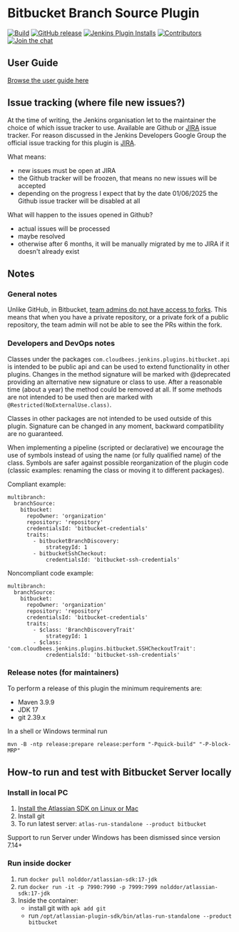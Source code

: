 # Bitbucket Branch Source Plugin

[![Build](https://ci.jenkins.io/job/Plugins/job/bitbucket-branch-source-plugin/job/master/badge/icon)](https://ci.jenkins.io/job/Plugins/job/bitbucket-branch-source-plugin/job/master/)
[![GitHub release](https://img.shields.io/github/release/jenkinsci/bitbucket-branch-source-plugin.svg?label=release)](https://github.com/jenkinsci/bitbucket-branch-source-plugin/releases/latest)
[![Jenkins Plugin Installs](https://img.shields.io/jenkins/plugin/i/cloudbees-bitbucket-branch-source?color=blue)](https://plugins.jenkins.io/cloudbees-bitbucket-branch-source)
[![Contributors](https://img.shields.io/github/contributors/jenkinsci/bitbucket-branch-source-plugin.svg)](https://github.com/jenkinsci/bitbucket-branch-source-plugin/contributors)
[![Join the chat](https://badges.gitter.im/Join%20Chat.svg)](https://gitter.im/jenkinsci/bitbucket-branch-source-plugin?utm_source=badge&utm_medium=badge&utm_campaign=pr-badge&utm_content=badge)

## User Guide

[Browse the user guide here](docs/USER_GUIDE.adoc)

## Issue tracking (where file new issues?)

At the time of writing, the Jenkins organisation let to the maintainer the choice of which issue tracker to use. Available are Github or [JIRA](https://issues.jenkins.io) issue tracker.
For reason discussed in the Jenkins Developers Google Group the official issue tracking for this plugin is [JIRA](https://issues.jenkins.io/browse/JENKINS-74965?jql=project%20%3D%20JENKINS%20AND%20component%20%3D%20bitbucket-branch-source-plugin%20ORDER%20BY%20created%20DESC).

What means:
* new issues must be open at JIRA
* the Github tracker will be froozen, that means no new issues will be accepted
* depending on the progress I expect that by the date 01/06/2025 the Github issue tracker will be disabled at all

What will happen to the issues opened in Github?
* actual issues will be processed
* maybe resolved
* otherwise after 6 months, it will be manually migrated by me to JIRA if it doesn't already exist

## Notes

### General notes

Unlike GitHub, in Bitbucket, [team admins do not have access to forks](https://bitbucket.org/site/master/issues/4828/team-admins-dont-have-read-access-to-forks).
This means that when you have a private repository, or a private fork of a public repository, the team admin will not be able to see the PRs within the fork.

### Developers and DevOps notes

Classes under the packages `com.cloudbees.jenkins.plugins.bitbucket.api` is intended to be public api and can be used to extend functionality in other plugins. Changes in the method signature will be marked with @deprecated providing an alternative new signature or class to use. After a reasonable time (about a year) the method could be removed at all. If some methods are not intended to be used then are marked with `@Restricted(NoExternalUse.class)`.

Classes in other packages are not intended to be used outside of this plugin. Signature can be changed in any moment, backward compatibility are no guaranteed.

When implementing a pipeline (scripted or declarative) we encourage the use of symbols instead of using the name (or fully qualified name) of the class. Symbols are safer against possible reorganization of the plugin code (classic examples: renaming the class or moving it to different packages).

Compliant example:

```
multibranch:
  branchSource:
    bitbucket:
      repoOwner: 'organization'
      repository: 'repository'
      credentialsId: 'bitbucket-credentials'
      traits:
        - bitbucketBranchDiscovery:
            strategyId: 1
        - bitbucketSshCheckout:
            credentialsId: 'bitbucket-ssh-credentials'
```

Noncompliant code example:

```
multibranch:
  branchSource:
    bitbucket:
      repoOwner: 'organization'
      repository: 'repository'
      credentialsId: 'bitbucket-credentials'
      traits:
        - $class: 'BranchDiscoveryTrait'
            strategyId: 1
        - $class: 'com.cloudbees.jenkins.plugins.bitbucket.SSHCheckoutTrait':
            credentialsId: 'bitbucket-ssh-credentials'
```

### Release notes (for maintainers)

To perform a release of this plugin the minimum requirements are:
 * Maven 3.9.9
 * JDK 17
 * git 2.39.x

In a shell or Windows terminal run

`mvn -B -ntp release:prepare release:perform "-Pquick-build" "-P-block-MRP"`

## How-to run and test with Bitbucket Server locally

### Install in local PC

1. [Install the Atlassian SDK on Linux or Mac](https://developer.atlassian.com/server/framework/atlassian-sdk/install-the-atlassian-sdk-on-a-linux-or-mac-system/)
2. Install git
3. To run latest server: `atlas-run-standalone --product bitbucket`

Support to run Server under Windows has been dismissed since version 7.14+

### Run inside docker

1. run `docker pull nolddor/atlassian-sdk:17-jdk`
2. run `docker run -it -p 7990:7990 -p 7999:7999 nolddor/atlassian-sdk:17-jdk`
3. Inside the container:
   - install git with `apk add git`
   - run `/opt/atlassian-plugin-sdk/bin/atlas-run-standalone --product bitbucket`
